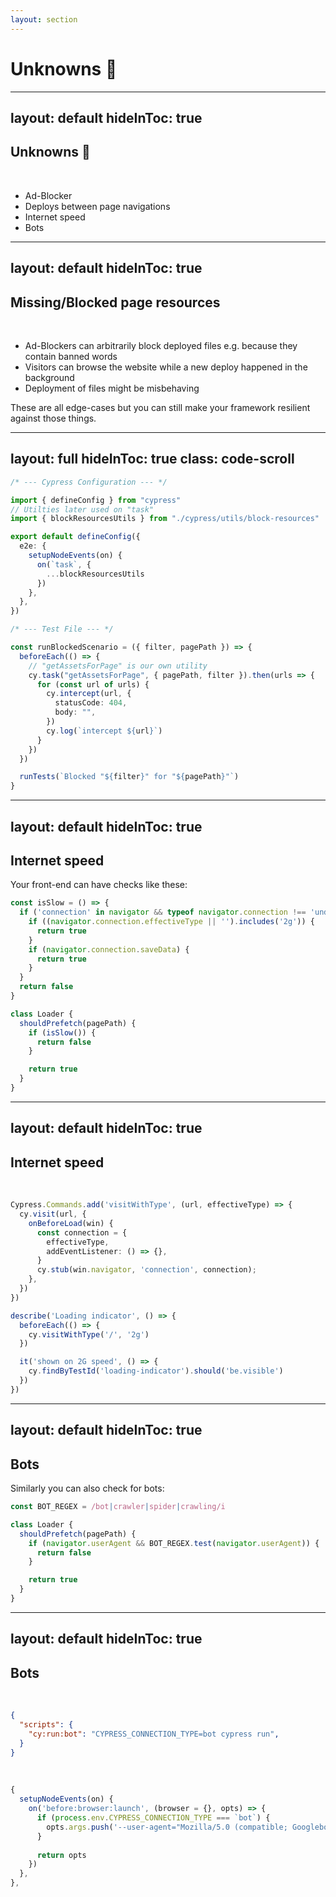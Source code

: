 ```yaml
---
layout: section
---
```


# Unknowns 👻

---
layout: default
hideInToc: true
---

## Unknowns 👻

<br />

<v-clicks>

- Ad-Blocker
- Deploys between page navigations
- Internet speed
- Bots

</v-clicks>

<!--
And anything else that might come up one day in your issue tracker
-->

---
layout: default
hideInToc: true
---

## Missing/Blocked page resources

<br />

- Ad-Blockers can arbitrarily block deployed files e.g. because they contain banned words
- Visitors can browse the website while a new deploy happened in the background
- Deployment of files might be misbehaving

These are all edge-cases but you can still make your framework resilient against those things.

<!--
Ad-Blocker and deploys between page navigations can be grouped into "missing/blocked page resources"
-->

---
layout: full
hideInToc: true
class: code-scroll
---

```ts
/* --- Cypress Configuration --- */

import { defineConfig } from "cypress"
// Utilties later used on "task"
import { blockResourcesUtils } from "./cypress/utils/block-resources"

export default defineConfig({
  e2e: {
    setupNodeEvents(on) {
      on(`task`, {
        ...blockResourcesUtils
      })
    },
  },
})

/* --- Test File --- */

const runBlockedScenario = ({ filter, pagePath }) => {
  beforeEach(() => {
    // "getAssetsForPage" is our own utility
    cy.task("getAssetsForPage", { pagePath, filter }).then(urls => {
      for (const url of urls) {
        cy.intercept(url, {
          statusCode: 404,
          body: "",
        })
        cy.log(`intercept ${url}`)
      }
    })
  })

  runTests(`Blocked "${filter}" for "${pagePath}"`)
}
```

---
layout: default
hideInToc: true
---

## Internet speed

Your front-end can have checks like these:

```ts {3,6,14-17}
const isSlow = () => {
  if ('connection' in navigator && typeof navigator.connection !== 'undefined') {
    if ((navigator.connection.effectiveType || '').includes('2g')) {
      return true
    }
    if (navigator.connection.saveData) {
      return true
    }
  }
  return false
}

class Loader {
  shouldPrefetch(pagePath) {
    if (isSlow()) {
      return false
    }

    return true
  }
}
```

---
layout: default
hideInToc: true
---

## Internet speed

<br />

```ts {8,15,19}
Cypress.Commands.add('visitWithType', (url, effectiveType) => {
  cy.visit(url, {
    onBeforeLoad(win) {
      const connection = {
        effectiveType,
        addEventListener: () => {},
      }
      cy.stub(win.navigator, 'connection', connection);
    },
  })
})

describe('Loading indicator', () => {
  beforeEach(() => {
    cy.visitWithType('/', '2g')
  })

  it('shown on 2G speed', () => {
    cy.findByTestId('loading-indicator').should('be.visible')
  })
})
```

---
layout: default
hideInToc: true
---

## Bots

Similarly you can also check for bots:

```ts
const BOT_REGEX = /bot|crawler|spider|crawling/i

class Loader {
  shouldPrefetch(pagePath) {
    if (navigator.userAgent && BOT_REGEX.test(navigator.userAgent)) {
      return false
    }

    return true
  }
}
```

---
layout: default
hideInToc: true
---

## Bots

<br />

```json
{
  "scripts": {
    "cy:run:bot": "CYPRESS_CONNECTION_TYPE=bot cypress run",
  }
}
```

<br />

```ts {4-6}
{
  setupNodeEvents(on) {
    on('before:browser:launch', (browser = {}, opts) => {
      if (process.env.CYPRESS_CONNECTION_TYPE === `bot`) {
        opts.args.push('--user-agent="Mozilla/5.0 (compatible; Googlebot/2.1; +http://www.google.com/bot.html)"')
      }
  
      return opts
    })
  },
},
```